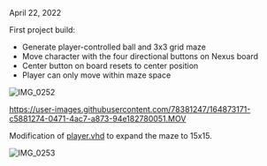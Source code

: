 April 22, 2022

First project build:
- Generate player-controlled ball and 3x3 grid maze
- Move character with the four directional buttons on Nexus board
- Center button on board resets to center position
- Player can only move within maze space

![IMG_0252](https://user-images.githubusercontent.com/78381247/164873160-7f7894ec-5e1e-454e-8e36-dad0358eb368.jpg)


https://user-images.githubusercontent.com/78381247/164873171-c5881274-0471-4ac7-a873-94e182780051.MOV

Modification of [player.vhd](https://github.com/jwong881/CPE487/blob/main/FinalProject/0422Build/player1.vhd) to expand the maze to 15x15.

![IMG_0253](https://user-images.githubusercontent.com/78381247/164874940-0282c39d-0080-4e64-801e-62bba136030f.jpg)
